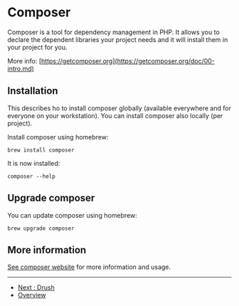 # Composer

Composer is a tool for dependency management in PHP. It allows you to declare 
the dependent libraries your project needs and it will install them in your 
project for you.

More info: [https://getcomposer.org](https://getcomposer.org/doc/00-intro.md)

## Installation

This describes ho to install composer globally (available everywhere and for 
everyone on your workstation). You can install composer also locally (per 
project).

Install composer using homebrew:

```shell
brew install composer
```

It is now installed:

```shell
composer --help
```

##	Upgrade composer

You can update composer using homebrew:

```shell
brew upgrade composer
```

##	More information

[See composer website](https://getcomposer.org) for more information and usage.

---

* [Next : Drush](Drupal-Drush.md)
* [Overview](../README.md)
